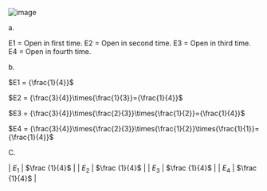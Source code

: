 ![image](https://github.com/user-attachments/assets/f2a7b031-a280-4b4a-8dd6-0504c004d5c2) 

a.

E1 = Open in first time.
E2 = Open in second time.
E3 = Open in third time.
E4 = Open in fourth time.

b.

$E1 = {\frac{1}{4}}$

$E2 = {\frac{3}{4}}\times{\frac{1}{3}}={\frac{1}{4}}$

$E3 = {\frac{3}{4}}\times{\frac{2}{3}}\times{\frac{1}{2}}={\frac{1}{4}}$

$E4 = {\frac{3}{4}}\times{\frac{2}{3}}\times{\frac{1}{2}}\times{\frac{1}{1}}={\frac{1}{4}}$

C.

| $E_1$      | $\frac {1}{4}$ |
| $E_2$      | $\frac {1}{4}$ |
| $E_3$      | $\frac {1}{4}$ |
| $E_4$      | $\frac {1}{4}$ |  
